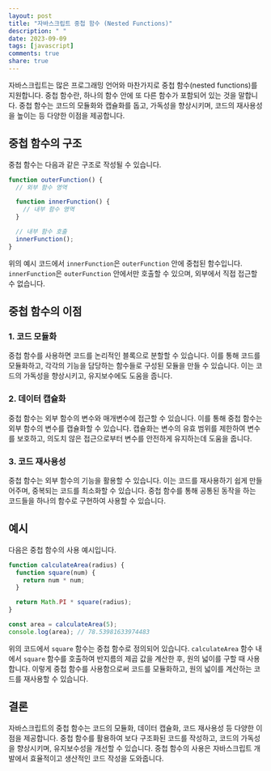 ```yaml
---
layout: post
title: "자바스크립트 중첩 함수 (Nested Functions)"
description: " "
date: 2023-09-09
tags: [javascript]
comments: true
share: true
---
```


자바스크립트는 많은 프로그래밍 언어와 마찬가지로 중첩 함수(nested functions)를 지원합니다. 중첩 함수란, 하나의 함수 안에 또 다른 함수가 포함되어 있는 것을 말합니다. 중첩 함수는 코드의 모듈화와 캡슐화를 돕고, 가독성을 향상시키며, 코드의 재사용성을 높이는 등 다양한 이점을 제공합니다.

## 중첩 함수의 구조

중첩 함수는 다음과 같은 구조로 작성될 수 있습니다.

```javascript
function outerFunction() {
  // 외부 함수 영역

  function innerFunction() {
    // 내부 함수 영역
  }

  // 내부 함수 호출
  innerFunction();
}
```

위의 예시 코드에서 `innerFunction`은 `outerFunction` 안에 중첩된 함수입니다. `innerFunction`은 `outerFunction` 안에서만 호출할 수 있으며, 외부에서 직접 접근할 수 없습니다.

## 중첩 함수의 이점

### 1. 코드 모듈화

중첩 함수를 사용하면 코드를 논리적인 블록으로 분할할 수 있습니다. 이를 통해 코드를 모듈화하고, 각각의 기능을 담당하는 함수들로 구성된 모듈을 만들 수 있습니다. 이는 코드의 가독성을 향상시키고, 유지보수에도 도움을 줍니다.

### 2. 데이터 캡슐화

중첩 함수는 외부 함수의 변수와 매개변수에 접근할 수 있습니다. 이를 통해 중첩 함수는 외부 함수의 변수를 캡슐화할 수 있습니다. 캡슐화는 변수의 유효 범위를 제한하여 변수를 보호하고, 의도치 않은 접근으로부터 변수를 안전하게 유지하는데 도움을 줍니다.

### 3. 코드 재사용성

중첩 함수는 외부 함수의 기능을 활용할 수 있습니다. 이는 코드를 재사용하기 쉽게 만들어주며, 중복되는 코드를 최소화할 수 있습니다. 중첩 함수를 통해 공통된 동작을 하는 코드들을 하나의 함수로 구현하여 사용할 수 있습니다.

## 예시

다음은 중첩 함수의 사용 예시입니다.

```javascript
function calculateArea(radius) {
  function square(num) {
    return num * num;
  }

  return Math.PI * square(radius);
}

const area = calculateArea(5);
console.log(area); // 78.53981633974483
```

위의 코드에서 `square` 함수는 중첩 함수로 정의되어 있습니다. `calculateArea` 함수 내에서 `square` 함수를 호출하여 반지름의 제곱 값을 계산한 후, 원의 넓이를 구할 때 사용합니다. 이렇게 중첩 함수를 사용함으로써 코드를 모듈화하고, 원의 넓이를 계산하는 코드를 재사용할 수 있습니다.

## 결론

자바스크립트의 중첩 함수는 코드의 모듈화, 데이터 캡슐화, 코드 재사용성 등 다양한 이점을 제공합니다. 중첩 함수를 활용하여 보다 구조화된 코드를 작성하고, 코드의 가독성을 향상시키며, 유지보수성을 개선할 수 있습니다. 중첩 함수의 사용은 자바스크립트 개발에서 효율적이고 생산적인 코드 작성을 도와줍니다.
